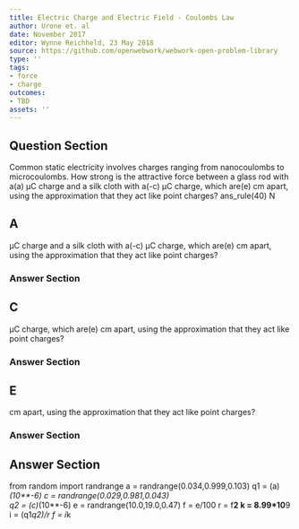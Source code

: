 ```yaml
---
title: Electric Charge and Electric Field - Coulombs Law
author: Urone et. al
date: November 2017
editor: Wynne Reichheld, 23 May 2018
source: https://github.com/openwebwork/webwork-open-problem-library
type: ''
tags:
- force
- charge
outcomes:
- TBD
assets: ''
---
```


## Question Section 

Common static electricity involves charges ranging from nanocoulombs to microcoulombs. 
How strong is the attractive force between a glass rod with a(a) μC charge and a silk cloth with a(-c) μC charge, which are(e) cm apart, using the approximation that they act like point charges?
ans_rule(40) N

## A
μC charge and a silk cloth with a(-c) μC charge, which are(e) cm apart, using the approximation that they act like point charges?
### Answer Section
## C
μC charge, which are(e) cm apart, using the approximation that they act like point charges?
### Answer Section
## E
cm apart, using the approximation that they act like point charges?
### Answer Section


## Answer Section

from random import randrange
a = randrange(0.034,0.999,0.103) 
q1 = (a)*(10**-6)
c = randrange(0.029,0.981,0.043)   
q2 = (c)*(10**-6)
e = randrange(10.0,19.0,0.47)
f = e/100
r = f**2
k = 8.99*10**9
i = (q1*q2)/r
f = i*k